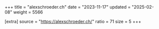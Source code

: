 +++
title = "alexschroeder.ch"
date = "2023-11-17"
updated = "2025-02-08"
weight = 5566

[extra]
source = "https://alexschroeder.ch/"
ratio = 71
size = 5
+++
